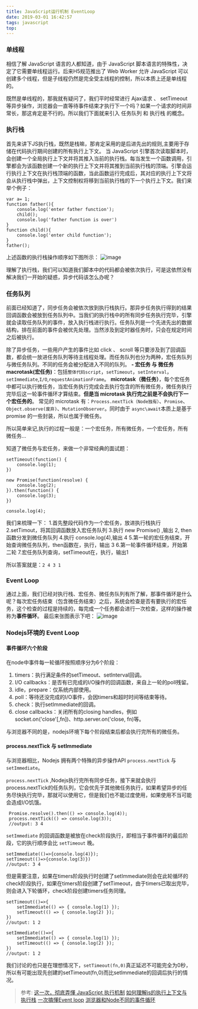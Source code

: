 ```yaml
---
title: JavaScript运行机制 EventLoop
date: 2019-03-01 16:42:57
tags: javascript
top:
---
```

### 单线程

相信了解 JavaScript 语言的人都知道，由于 JavaScript 脚本语言的特殊性，决定了它需要单线程运行。后来H5规范推出了 Web Worker 允许 JavaScript 可以创建多个线程，但是子线程仍然是完全受主线程的控制，所以本质上还是单线程的。

既然是单线程的，那我就有疑问了，我们平时经常进行 Ajax请求 、 setTimeout 等异步操作，浏览器会一直等待事件结束才执行下一个吗？如果一个请求的时间非常长，那这肯定是不行的。所以我们下面就来引入 任务队列 和 执行栈 的概念。

### 执行栈

首先来讲下JS执行栈，既然是栈嘛，那肯定采用的是后进先出的规则,主要用于存储在代码执行期间创建的所有执行上下文。
当 JavaScript 引擎首次读取脚本时，会创建一个全局执行上下文并将其推入当前的执行栈。每当发生一个函数调用，引擎都会为该函数创建一个新的执行上下文并将其推到当前执行栈的顶端。引擎会运行执行上下文在执行栈顶端的函数，当此函数运行完成后，其对应的执行上下文将会从执行栈中弹出，上下文控制权将移到当前执行栈的下一个执行上下文。我们来举个例子：
```
var a= 1;
function father(){
    console.log('enter father function');
    child();
    console.log('father function is over')
}
function child(){
    console.log('enter child function');
}
father();
```
上述函数的执行栈操作顺序如下图所示：
![image](http://wx3.sinaimg.cn/large/a73bc6a1ly1g0nh0euy5zj219s0ce75m.jpg)

理解了执行栈，我们可以知道我们脚本中的代码都会被依次执行，可是这依然没有解决我们一开始的疑惑，异步代码该怎么办呢？

### 任务队列

前面已经知道了，同步任务会被依次放到执行栈执行。那异步任务执行得到的结果回调函数会被放到任务队列中。当我们的执行栈中的所有同步任务执行完毕，引擎就会读取任务队列的事件，放入执行栈进行执行。任务队列是一个先进先出的数据结构，排在前面的事件会被优先处理。当然涉及到定时器任务时，只会在规定时间之后被执行。

除了异步任务，一些用户产生的事件比如 click 、 scroll 等只要涉及到了回调函数，都会统一放进任务队列等待主线程处理。而任务队列也分为两种，宏任务队列与微任务队列。不同的任务会被分配进入不同的队列。
**- 宏任务 与 微任务**
**macrotask(宏任务)**：包括`整体代码script`，`setTimeout`，`setInterval`，`setImmediate`,`I/O`,`requestAnimationFrame`。
**microtask（微任务）**，每个宏任务中都可以执行微任务，当宏任务执行完成会去执行包含的所有微任务，微任务执行完毕后这一轮事件循环才算结束。**但是当 microtask 执行完之前是不会执行下一个宏任务的**。 常见的 microtask 有：`Process.nextTick（Node独有）`、`Promise`、`Object.observe(废弃)`、`MutationObserver`。同时由于 `async\await`本质上是基于 promise 的一些封装，所以也属于微任务。

所以简单来记,执行的过程一般是：一个宏任务，所有微任务，一个宏任务，所有微任务...

知道了微任务与宏任务，来做一个非常经典的面试题：
```
setTimeout(function() {
    console.log(1);
})

new Promise(function(resolve) {
    console.log(2);
}).then(function() {
    console.log(3);
})

console.log(4);
```
我们来梳理一下：
1.首先整段代码作为一个宏任务，放进执行栈执行
2.setTimout，将其回调函数放入宏任务队列
3.执行 new Promise() ,输出 2, then函数分发到微任务队列
4.执行 console.log(4),输出 4
5.第一轮的宏任务结束，开始查询微任务队列，then函数在，执行，输出 3 
6.第一轮事件循环结束，开始第二轮
7.宏任务队列查询，setTimeout在，执行，输出1

所以答案就是：`2 4 3 1`


### Event Loop
通过上面，我们已经对执行栈、宏任务、微任务队列有所了解，那事件循环是什么呢？每次宏任务结束（包含微任务结束）之后，系统会检查是否有要执行的宏任务，这个检查的过程是持续的，每完成一个任务都会进行一次检查，这样的操作被称为**事件循环**。
最后来张图表示下吧：
![image](http://wx2.sinaimg.cn/mw690/a73bc6a1ly1g1wqhooik6j20h90cfaak.jpg)


### Nodejs环境的 Event Loop



#### 事件循环六个阶段
在node中事件每一轮循环按照顺序分为6个阶段：

1. timers：执行满足条件的setTimeout、setInterval回调。
2. I/O callbacks：是否有已完成的I/O操作的回调函数，来自上一轮的poll残留。
3. idle，prepare：仅系统内部使用。
4. poll：等待还没完成的I/O事件，会因timers和超时时间等结束等待。
5. check：执行setImmediate的回调。
6. close callbacks：关闭所有的closing handles，例如socket.on('close'[,fn])、http.server.on('close, fn)等。

与浏览器不同的是，nodejs环境下每个阶段结束后都会执行完所有的微任务。

#### process.nextTick 与 setImmediate
与浏览器相比，Nodejs 拥有两个特殊的异步操作API `process.nextTick` 与 `setImmediate`。

`process.nextTick` ,Nodejs执行完所有同步任务，接下来就会执行process.nextTick的任务队列，它会优先于其他微任务执行，如果希望异步的任务尽快执行完毕，那就可以使用它，但是我们也不能过度使用，如果使用不当可能会造成I/O饥饿。

```
 Promise.resolve().then(() => console.log(4)); 
 process.nextTick(() => console.log(3)); 
 //output: 3 4
```



`setImmediate` 的回调函数是被放在check阶段执行，即相当于事件循环的最后阶段，它的执行顺序会比 `setTimeout` 晚。

```
setImmediate(()=>{console.log(4)});
setTimeout(()=>{console.log(3)})
//output: 3 4 
```
但是需要注意，如果在timers阶段执行时创建了setImmediate则会在此轮循环的check阶段执行，如果在timers阶段创建了setTimeout，由于timers已取出完毕，则会进入下轮循环，check阶段创建timers任务同理。

```
setTimeout(()=>{
    setImmediate(() => { console.log(1) });
    setTimeout(() => { console.log(2) });
})
//output: 1 2 
 
setImmediate(()=>{
    setImmediate(() => { console.log(1) });
    setTimeout(() => { console.log(2) });
})
//output: 1 2 
```

我们讨论的也只是在理想情况下，`setTimeout(fn,0)`真正延迟不可能完全为0秒，所以有可能出现先创建的setTimeout(fn,0)而比setImmediate的回调后执行的情况。


>参考:
>[这一次，彻底弄懂 JavaScript 执行机制](https://juejin.im/post/59e85eebf265da430d571f89#comment)
>[如何理解js的执行上下文与执行栈](https://www.oecom.cn/understand-js-run-stack-and-world/)
>[一次搞懂Event loop](https://www.imooc.com/article/40020#)
>[浏览器和Node不同的事件循环](https://juejin.im/post/5aa5dcabf265da239c7afe1e)







